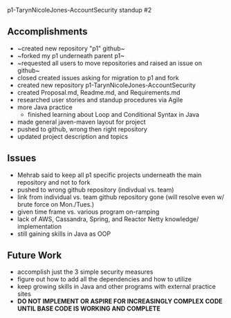 p1-TarynNicoleJones-AccountSecurity standup #2

## Accomplishments
- ~created new repository "p1" github~
- ~forked my p1 underneath parent p1~
- ~requested all users to move repositories and raised an issue on github~
- closed created issues asking for migration to p1 and fork
- created new repository p1-TarynNicoleJones-AccountSecurity
- created Proposal.md, Readme.md, and Requirements.md
- researched user stories and standup procedures via Agile
- more Java practice
	- finished learning about Loop and Conditional Syntax in Java
- made general javen-maven layout for project
- pushed to github, wrong then right repository
- updated project description and topics

## Issues
- Mehrab said to keep all p1 specific projects underneath the main repository and not to fork
- pushed to wrong github repository (indivdual vs. team)
- link from individual vs. team github repository gone (will resolve even w/ brute force on Mon./Tues.)
- given time frame vs. various program on-ramping
- lack of AWS, Cassandra, Spring, and Reactor Netty knowledge/ implementation
- still gaining skills in Java as OOP

## Future Work
- accomplish just the 3 simple security measures
- figure out how to add all the dependencies and how to utilize
- keep growing skills in Java and other programs with external practice sites
- **DO NOT IMPLEMENT OR ASPIRE FOR INCREASINGLY COMPLEX CODE UNTIL BASE CODE IS WORKING AND COMPLETE**
